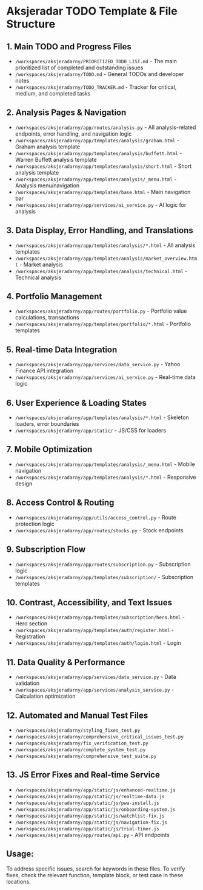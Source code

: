 # Aksjeradar TODO Template & File Structure

## 1. Main TODO and Progress Files
- `/workspaces/aksjeradarny/PRIORITIZED_TODO_LIST.md` - The main prioritized list of completed and outstanding issues
- `/workspaces/aksjeradarny/TODO.md` - General TODOs and developer notes
- `/workspaces/aksjeradarny/TODO_TRACKER.md` - Tracker for critical, medium, and completed tasks

## 2. Analysis Pages & Navigation
- `/workspaces/aksjeradarny/app/routes/analysis.py` - All analysis-related endpoints, error handling, and navigation logic
- `/workspaces/aksjeradarny/app/templates/analysis/graham.html` - Graham analysis template
- `/workspaces/aksjeradarny/app/templates/analysis/buffett.html` - Warren Buffett analysis template
- `/workspaces/aksjeradarny/app/templates/analysis/short.html` - Short analysis template
- `/workspaces/aksjeradarny/app/templates/analysis/_menu.html` - Analysis menu/navigation
- `/workspaces/aksjeradarny/app/templates/base.html` - Main navigation bar
- `/workspaces/aksjeradarny/app/services/ai_service.py` - AI logic for analysis

## 3. Data Display, Error Handling, and Translations
- `/workspaces/aksjeradarny/app/templates/analysis/*.html` - All analysis templates
- `/workspaces/aksjeradarny/app/templates/analysis/market_overview.html` - Market analysis
- `/workspaces/aksjeradarny/app/templates/analysis/technical.html` - Technical analysis

## 4. Portfolio Management
- `/workspaces/aksjeradarny/app/routes/portfolio.py` - Portfolio value calculations, transactions
- `/workspaces/aksjeradarny/app/templates/portfolio/*.html` - Portfolio templates

## 5. Real-time Data Integration
- `/workspaces/aksjeradarny/app/services/data_service.py` - Yahoo Finance API integration
- `/workspaces/aksjeradarny/app/services/ai_service.py` - Real-time data logic

## 6. User Experience & Loading States
- `/workspaces/aksjeradarny/app/templates/analysis/*.html` - Skeleton loaders, error boundaries
- `/workspaces/aksjeradarny/app/static/` - JS/CSS for loaders

## 7. Mobile Optimization
- `/workspaces/aksjeradarny/app/templates/analysis/_menu.html` - Mobile navigation
- `/workspaces/aksjeradarny/app/templates/analysis/*.html` - Responsive design

## 8. Access Control & Routing
- `/workspaces/aksjeradarny/app/utils/access_control.py` - Route protection logic
- `/workspaces/aksjeradarny/app/routes/stocks.py` - Stock endpoints

## 9. Subscription Flow
- `/workspaces/aksjeradarny/app/routes/subscription.py` - Subscription logic
- `/workspaces/aksjeradarny/app/templates/subscription/` - Subscription templates

## 10. Contrast, Accessibility, and Text Issues
- `/workspaces/aksjeradarny/app/templates/subscription/hero.html` - Hero section
- `/workspaces/aksjeradarny/app/templates/auth/register.html` - Registration
- `/workspaces/aksjeradarny/app/templates/auth/login.html` - Login

## 11. Data Quality & Performance
- `/workspaces/aksjeradarny/app/services/data_service.py` - Data validation
- `/workspaces/aksjeradarny/app/services/analysis_service.py` - Calculation optimization

## 12. Automated and Manual Test Files
- `/workspaces/aksjeradarny/styling_fixes_test.py`
- `/workspaces/aksjeradarny/comprehensive_critical_issues_test.py`
- `/workspaces/aksjeradarny/fix_verification_test.py`
- `/workspaces/aksjeradarny/complete_system_test.py`
- `/workspaces/aksjeradarny/comprehensive_test_suite.py`

## 13. JS Error Fixes and Real-time Service
- `/workspaces/aksjeradarny/app/static/js/enhanced-realtime.js`
- `/workspaces/aksjeradarny/app/static/js/realtime-data.js`
- `/workspaces/aksjeradarny/app/static/js/pwa-install.js`
- `/workspaces/aksjeradarny/app/static/js/onboarding-system.js`
- `/workspaces/aksjeradarny/app/static/js/watchlist-fix.js`
- `/workspaces/aksjeradarny/app/static/js/navigation-fix.js`
- `/workspaces/aksjeradarny/app/static/js/trial-timer.js`
- `/workspaces/aksjeradarny/app/routes/api.py` - API endpoints

## Usage:
To address specific issues, search for keywords in these files. To verify fixes, check the relevant function, template block, or test case in these locations.